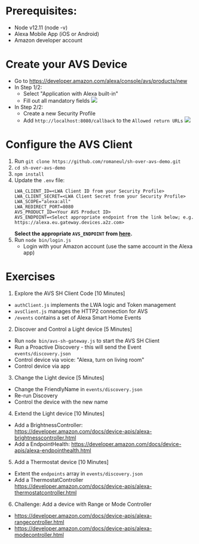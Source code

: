 # Prerequisites:

- Node v12.11 (node -v)
- Alexa Mobile App (iOS or Android)
- Amazon developer account

# Create your AVS Device

- Go to  https://developer.amazon.com/alexa/console/avs/products/new 
- In Step 1/2: 
  - Select "Application with Alexa built-in"
  - Fill out all mandatory fields
  ![](https://github.com/romaneul/sh-over-avs-demo/blob/master/img/avs_setup_1.png)
- In Step 2/2:
  - Create a new Security Profile
  - Add `http://localhost:8080/callback` to the `Allowed return URLs`
    ![](https://github.com/romaneul/sh-over-avs-demo/blob/master/img/avs_setup_2.png)

# Configure the AVS Client

1. Run `git clone https://github.com/romaneul/sh-over-avs-demo.git`
2. `cd sh-over-avs-demo`
3. `npm install`
4. Update the `.env` file:
   ```
   LWA_CLIENT_ID=<LWA Client ID from your Security Profile>
   LWA_CLIENT_SECRET=<LWA Client Secret from your Security Profile>
   LWA_SCOPE="alexa:all"
   LWA_REDIRECT_PORT=8080
   AVS_PRODUCT_ID=<Your AVS Product ID>
   AVS_ENDPOINT=<Select appropriate endpoint from the link below; e.g. https://alexa.eu.gateway.devices.a2z.com>
   ```
   **Select the appropriate `AVS_ENDPOINT` from [here](https://developer.amazon.com/docs/alexa-voice-service/api-overview.html#endpoints).**
5. Run `node bin/login.js`
   - Login with your Amazon account (use the same account in the Alexa app)


# Exercises 

1. Explore the AVS SH Client Code [10 Minutes]
- `authClient.js` implements the LWA logic and Token management
- `avsClient.js` manages the HTTP2 connection for AVS
- `/events` contains a set of Alexa Smart Home Events


2. Discover and Control a Light device [5 Minutes]
- Run `node bin/avs-sh-gateway.js` to start the AVS SH Client
- Run a Proactive Discovery - this will send the Event `events/discovery.json`
- Control device via voice: "Alexa, turn on living room"
- Control device via app


3. Change the Light device [5 Minutes]
- Change the FriendlyName in `events/discovery.json`
- Re-run Discovery
- Control the device with the new name

4. Extend the Light device [10 Minutes]
- Add a BrightnessController: https://developer.amazon.com/docs/device-apis/alexa-brightnesscontroller.html
- Add a EndpointHealth: https://developer.amazon.com/docs/device-apis/alexa-endpointhealth.html 

5. Add a Thermostat device [10 Minutes]
- Extent the `endpoints` array in `events/discovery.json`
- Add a ThermostatController https://developer.amazon.com/docs/device-apis/alexa-thermostatcontroller.html

6.  Challenge: Add a device with Range or Mode Controller
- https://developer.amazon.com/docs/device-apis/alexa-rangecontroller.html
- https://developer.amazon.com/docs/device-apis/alexa-modecontroller.html



